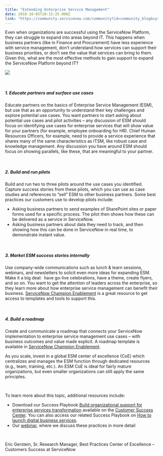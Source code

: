 ```yaml
---
title: "Extending Enterprise Service Management"
date: 2018-10-05T20:15:25.000Z
link: "https://community.servicenow.com/community?id=community_blog&sys_id=c92bf194dbcde3005ed4a851ca961931"
---
```

<p>Even when organizations are successful using the ServiceNow Platform, they can struggle to expand into areas beyond IT. This happens when business partners (like in Finance and Procurement) have less experience with service management, don’t understand how services can support their business priorities, or don’t see the value that services can bring to them. Given this, what are the most effective methods to gain support to expand the ServiceNow Platform beyond IT?</p>
<p><img src="a27ca66fdbec63442be0a851ca96199f.iix" /></p>
<p> </p>
<h5><strong>1. Educate partners and surface use cases</strong></h5>
<p>Educate partners on the basics of Enterprise Service Management (ESM), but use that as an opportunity to understand their key challenges and explore potential use cases. You want partners to start asking about potential use cases and pilot activities – any discussion of ESM should focus on identifying use cases for enterprise services that will show value for your partners (for example, employee onboarding for HR). Chief Human Resources Officers, for example, need to provide a service experience that shares many of the same characteristics as ITSM, like robust case and knowledge management. Any discussion you have around ESM should focus on showing parallels, like these, that are meaningful to your partner.</p>
<p> </p>
<h5><strong>2. </strong><strong>Build and run pilots</strong></h5>
<p>Build and run two to three pilots around the use cases you identified. Capture success stories from these pilots, which you can use as case studies and references to “sell” ESM to other business partners. Some best practices our customers use to develop pilots include:</p>
<ul><li>Asking business partners to send examples of SharePoint sites or paper forms used for a specific process. The pilot then shows how these can be delivered as a service in ServiceNow.</li><li>Asking business partners about data they need to track, and then showing how this can be done in ServiceNow in real time, to demonstrate instant value.</li></ul>
<p> </p>
<h5><strong>3. Market ESM success stories internally</strong></h5>
<p>Use company-wide communications such as lunch &amp; learn sessions, webinars, and newsletters to solicit even more ideas for expanding ESM. Make it a big deal:  have go-live celebrations, have a theme, create flyers, and so on. You want to get the attention of leaders across the enterprise, so they learn more about how enterprise service management can benefit their business. <a href="community?id&#61;community_article&amp;sys_id&#61;1a6d2e29dbd0dbc01dcaf3231f961904" rel="nofollow">ServiceNow Champion Enablement</a> is a great resource to get access to templates and tools to support this.</p>
<p> </p>
<h5><strong>4. Build a roadmap</strong></h5>
<p>Create and communicate a roadmap that connects your ServiceNow implementation to enterprise service management use cases – with business outcomes and value made explicit. A roadmap template is available in <a href="community?id&#61;community_article&amp;sys_id&#61;8f01c372dbf19700b61ff3231f9619e0" rel="nofollow">ServiceNow Champion Enablement</a>.</p>
<p>As you scale, invest in a global ESM center of excellence (CoE) which centralizes and manages the ESM function through dedicated resources (e.g., team, training, etc.). An ESM CoE is ideal for fairly mature organizations, but even smaller organizations can still apply the same principles.</p>
<p> </p>
<p>To learn more about this topic, additional resources include:</p>
<ul><li>Download our Success Playbook <a href="https://www.servicenow.com/success/extend/build-organizational-support.html" rel="nofollow">Build organizational support for enterprise services transformation</a> available on the <a href="https://www.servicenow.com/success.html" rel="nofollow">Customer Success Center</a>. You can also access our related Success Playbook on <a href="https://www.servicenow.com/success/plan/now/launch-services.html" rel="nofollow">How to launch digital business services</a>.</li><li>Our <a href="https://go.servicenow.com/LP&#61;11110" rel="nofollow">webinar</a>, where we discuss these practices in more detail</li></ul>
<p> </p>
<p style="text-align: left;">Eric Gerstein, Sr. Research Manager, Best Practices Center of Excellence – Customers Success at ServiceNow</p>